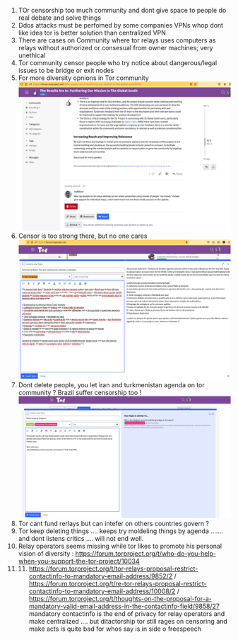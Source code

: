 
1. TOr censorship too much community and dont give space to people do real debate and solve things
2. Ddos attacks must be perfomed by some companies VPNs whop dont like idea tor is better solution than centralized VPN 
3. There are cases on Community where tor relays uses computers as relays without authorized or consesual from owner machines; very unethical 
4. Tor community censor people who try notice about dangerous/legal issues to be bridge or exit nodes
5. For more diversity opnions in Tor community ![plot](https://github.com/red0bear/LESSCENSORSHIP/blob/main/IMAGES/ACCEPT_DIVERSITY_01.png)
6. Censor is too strong there, but no one cares ![plot](https://github.com/red0bear/LESSCENSORSHIP/blob/main/IMAGES/IGNORED_AGAIN_CENSOR_IS_TOO_STRONG_THERE.png)
7. Dont delete people, you let iran and turkmenistan agenda on tor community ? Brazil suffer censorship too ! ![plot](https://github.com/red0bear/LESSCENSORSHIP/blob/main/IMAGES/CENSORED_ON_FREESPEECH_AGAIN.png)
8. Tor cant fund rerlays but can intefer on others countries govern ?
9. Tor keep deleting things .... keeps try moldeling things by agenda ....... and dont listens critics .... will not end well.
10. Relay operators seems missing while tor likes to promote his personal vision of diversity : https://forum.torproject.org/t/who-do-you-help-when-you-support-the-tor-project/10034
11. 11. https://forum.torproject.org/t/tor-relays-proposal-restrict-contactinfo-to-mandatory-email-address/9852/2  / https://forum.torproject.org/t/re-tor-relays-proposal-restrict-contactinfo-to-mandatory-email-address/10008/2  / https://forum.torproject.org/t/thoughts-on-the-proposal-for-a-mandatory-valid-email-address-in-the-contactinfo-field/9858/27  mandatory contactinfo is the end of privacy for relay operators and make centralized .... but ditactorship tor still rages on censoring and make acts is quite bad for whos say is in side o freespeech
